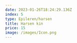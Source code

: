 ```yaml
---
date: 2023-01-26T18:24:29.136Z
index: 5
type: Epileren/harsen
title: Harsen kin
price: 15
image: /images/Icon.png
---
```

